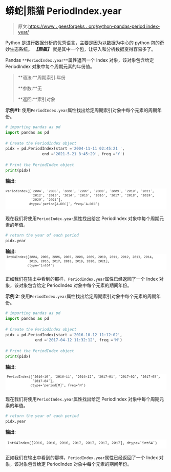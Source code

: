 # 蟒蛇|熊猫 PeriodIndex.year

> 原文:[https://www . geesforgeks . org/python-pandas-period index-year/](https://www.geeksforgeeks.org/python-pandas-periodindex-year/)

Python 是进行数据分析的优秀语言，主要是因为以数据为中心的 python 包的奇妙生态系统。 ***【熊猫】*** 就是其中一个包，让导入和分析数据变得容易多了。

Pandas `**PeriodIndex.year**`属性返回一个 Index 对象，该对象包含给定 PeriodIndex 对象中每个周期元素的年份值。

> **语法:**周期索引.年份
> 
> **参数:**无
> 
> **返回:**索引对象

**示例#1:** 使用`PeriodIndex.year`属性找出给定周期索引对象中每个元素的周期年份。

```py
# importing pandas as pd
import pandas as pd

# Create the PeriodIndex object
pidx = pd.PeriodIndex(start ='2004-11-11 02:45:21 ',
                end ='2021-5-21 8:45:29', freq ='Y')

# Print the PeriodIndex object
print(pidx)
```

**输出:**

![](img/5803f9918d5219dfbc211e0d7d099e9b.png)

现在我们将使用`PeriodIndex.year`属性找出给定 PeriodIndex 对象中每个周期元素的年值。

```py
# return the year of each period
pidx.year
```

**输出:**
![](img/0cd20ce38a8d453d9edc8af2461b837f.png)

正如我们在输出中看到的那样，`PeriodIndex.year`属性已经返回了一个 Index 对象，该对象包含给定 PeriodIndex 对象中每个元素的期间年份。

**示例 2:** 使用`PeriodIndex.year`属性找出给定周期索引对象中每个元素的周期年份。

```py
# importing pandas as pd
import pandas as pd

# Create the PeriodIndex object
pidx = pd.PeriodIndex(start ='2016-10-12 11:12:02', 
             end ='2017-04-12 11:32:12', freq ='M')

# Print the PeriodIndex object
print(pidx)
```

**输出:**

![](img/409c5c29268818e4692c29c2684941bd.png)

现在我们将使用`PeriodIndex.year`属性找出给定 PeriodIndex 对象中每个周期元素的年值。

```py
# return the year of each period
pidx.year
```

**输出:**

![](img/1435a3c305878d8a39daac9fd245c8d0.png)

正如我们在输出中看到的那样，`PeriodIndex.year`属性已经返回了一个 Index 对象，该对象包含给定 PeriodIndex 对象中每个元素的期间年份。